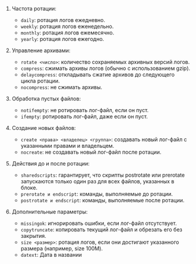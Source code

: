 1. Частота ротации:
   - ```daily```: ротация логов ежедневно.
   - ```weekly```: ротация логов еженедельно.
   - ```monthly```: ротация логов ежемесячно.
   - ```yearly```: ротация логов ежегодно.

2. Управление архивами:
   - ```rotate <число>```: количество сохраняемых архивных версий логов.
   - ```compress```: сжимать архивы логов (обычно с использованием gzip).
   - ```delaycompress```: откладывать сжатие архивов до следующего цикла ротации.
   - ```nocompress```: не сжимать архивы.

3. Обработка пустых файлов:
   - ```notifempty```: не ротировать лог-файл, если он пуст.
   - ```ifempty```: ротировать лог-файл, даже если он пуст.

4. Создание новых файлов:
   - ```create <права> <владелец> <группа>```: создавать новый лог-файл с указанными правами и владельцем.
   - ```nocreate```: не создавать новый лог-файл после ротации.

5. Действия до и после ротации:
   - ```sharedscripts```: гарантирует, что скрипты postrotate или prerotate запускаются только один раз для всех файлов, указанных в блоке.
   - ```prerotate и endscript```: команды, выполняемые до ротации.
   - ```postrotate и endscript```: команды, выполняемые после ротации.

6. Дополнительные параметры:
   - ```missingok```: игнорировать ошибки, если лог-файл отсутствует.
   - ```copytruncate```: копировать текущий лог-файл и обрезать его без закрытия.
   - ```size <размер>```: ротация логов, если они достигают указанного размера (например, size 100M).
   - ```datext```: Дата в названии
